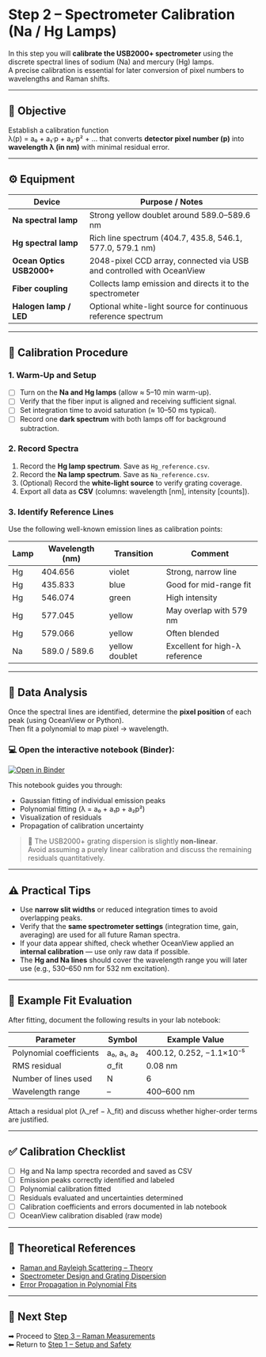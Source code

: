 # Step 2 – Spectrometer Calibration (Na / Hg Lamps)

In this step you will **calibrate the USB2000+ spectrometer** using the discrete spectral lines of sodium (Na) and mercury (Hg) lamps.  
A precise calibration is essential for later conversion of pixel numbers to wavelengths and Raman shifts.

---

## 🎯 Objective

Establish a calibration function  
λ(p) = a₀ + a₁·p + a₂·p² + …
that converts **detector pixel number (p)** into **wavelength λ (in nm)** with minimal residual error.

---

## ⚙️ Equipment

| Device | Purpose / Notes |
|---------|----------------|
| **Na spectral lamp** | Strong yellow doublet around 589.0–589.6 nm |
| **Hg spectral lamp** | Rich line spectrum (404.7, 435.8, 546.1, 577.0, 579.1 nm) |
| **Ocean Optics USB2000+** | 2048-pixel CCD array, connected via USB and controlled with OceanView |
| **Fiber coupling** | Collects lamp emission and directs it to the spectrometer |
| **Halogen lamp / LED** | Optional white-light source for continuous reference spectrum |

---

## 🧩 Calibration Procedure

### 1. Warm-Up and Setup
- [ ] Turn on the **Na and Hg lamps** (allow ≈ 5–10 min warm-up).  
- [ ] Verify that the fiber input is aligned and receiving sufficient signal.  
- [ ] Set integration time to avoid saturation (≈ 10–50 ms typical).  
- [ ] Record one **dark spectrum** with both lamps off for background subtraction.

### 2. Record Spectra
1. Record the **Hg lamp spectrum**. Save as `Hg_reference.csv`.  
2. Record the **Na lamp spectrum**. Save as `Na_reference.csv`.  
3. (Optional) Record the **white-light source** to verify grating coverage.  
4. Export all data as **CSV** (columns: wavelength [nm], intensity [counts]).

### 3. Identify Reference Lines
Use the following well-known emission lines as calibration points:

| Lamp | Wavelength (nm) | Transition | Comment |
|------|------------------|------------|----------|
| Hg | 404.656 | violet | Strong, narrow line |
| Hg | 435.833 | blue | Good for mid-range fit |
| Hg | 546.074 | green | High intensity |
| Hg | 577.045 | yellow | May overlap with 579 nm |
| Hg | 579.066 | yellow | Often blended |
| Na | 589.0 / 589.6 | yellow doublet | Excellent for high-λ reference |

---

## 🧮 Data Analysis

Once the spectral lines are identified, determine the **pixel position** of each peak (using OceanView or Python).  
Then fit a polynomial to map pixel → wavelength.
  
### 💻 Open the interactive notebook (Binder):

[![Open in Binder](https://mybinder.org/badge_logo.svg)](https://mybinder.org/v2/gh/adv-labs-ufr/handbook/main?labpath=experiments/fp1/raman/02_Notebooks/calibration_hg_na.ipynb)



This notebook guides you through:
- Gaussian fitting of individual emission peaks  
- Polynomial fitting (λ = a₀ + a₁p + a₂p²)  
- Visualization of residuals  
- Propagation of calibration uncertainty  

> 📘 The USB2000+ grating dispersion is slightly **non-linear**.  
> Avoid assuming a purely linear calibration and discuss the remaining residuals quantitatively.

---

## ⚠️ Practical Tips

- Use **narrow slit widths** or reduced integration times to avoid overlapping peaks.  
- Verify that the **same spectrometer settings** (integration time, gain, averaging) are used for all future Raman spectra.  
- If your data appear shifted, check whether OceanView applied an **internal calibration** — use only raw data if possible.  
- The **Hg and Na lines** should cover the wavelength range you will later use (e.g., 530–650 nm for 532 nm excitation).

---

## 🧾 Example Fit Evaluation

After fitting, document the following results in your lab notebook:

| Parameter | Symbol | Example Value |
|------------|---------|----------------|
| Polynomial coefficients | a₀, a₁, a₂ | 400.12, 0.252, −1.1×10⁻⁵ |
| RMS residual | σ_fit | 0.08 nm |
| Number of lines used | N | 6 |
| Wavelength range | – | 400–600 nm |

Attach a residual plot (λ_ref − λ_fit) and discuss whether higher-order terms are justified.

---

## ✅ Calibration Checklist

- [ ] Hg and Na lamp spectra recorded and saved as CSV  
- [ ] Emission peaks correctly identified and labeled  
- [ ] Polynomial calibration fitted  
- [ ] Residuals evaluated and uncertainties determined  
- [ ] Calibration coefficients and errors documented in lab notebook  
- [ ] OceanView calibration disabled (raw mode)  

---

## 🧠 Theoretical References

- [Raman and Rayleigh Scattering – Theory](../03_Background/theory_raman_scattering.md)  
- [Spectrometer Design and Grating Dispersion](../03_Background/instrumentation_spectrometer_pmt.md)  
- [Error Propagation in Polynomial Fits](../03_Background/error_analysis_and_fitting.md)

---

## 🔗 Next Step

➡ Proceed to [Step 3 – Raman Measurements](step3_raman_measurement.md)  
⬅ Return to [Step 1 – Setup and Safety](step1_setup_and_safety.md)
